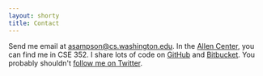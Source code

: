 ```yaml
---
layout: shorty
title: Contact
---
```

Send me email at [asampson@cs.washington.edu][email]. In the [Allen Center][], you can find me in CSE 352. I share lots of code on [GitHub][gh] and [Bitbucket][bb]. You probably shouldn't [follow me on Twitter][twitter].

[bb]: https://bitbucket.org/adrian
[gh]: https://github.com/sampsyo
[twitter]: http://twitter.com/samps
[Allen Center]: http://www.cs.washington.edu/building/
[email]: mailto:asampson@cs.washington.edu
